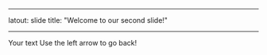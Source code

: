 _ _ _
latout: slide
title: "Welcome to our second slide!"
_ _ _
Your text
Use the left arrow to go back!

